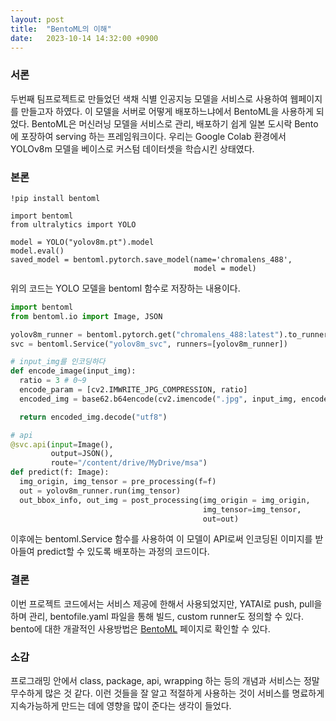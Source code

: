 ```yaml
---
layout: post
title:  "BentoML의 이해"
date:   2023-10-14 14:32:00 +0900
---
```


### 서론
두번째 팀프로젝트로 만들었던 색채 식별 인공지능 모델을 서비스로 사용하여 웹페이지를 만들고자 하였다. 이 모델을 서버로 어떻게 배포하느냐에서 BentoML을 사용하게 되었다.
BentoML은 머신러닝 모델을 서비스로 관리, 배포하기 쉽게 일본 도시락 Bento에 포장하여 serving 하는 프레임워크이다.
우리는 Google Colab 환경에서 YOLOv8m 모델을 베이스로 커스텀 데이터셋을 학습시킨 상태였다. 


### 본론

```
!pip install bentoml
```

```
import bentoml
from ultralytics import YOLO

model = YOLO("yolov8m.pt").model
model.eval()
saved_model = bentoml.pytorch.save_model(name='chromalens_488',
                                         model = model)
```

위의 코드는 YOLO 모델을 bentoml 함수로 저장하는 내용이다. 

```python
import bentoml
from bentoml.io import Image, JSON

yolov8m_runner = bentoml.pytorch.get("chromalens_488:latest").to_runner()
svc = bentoml.Service("yolov8m_svc", runners=[yolov8m_runner])

# input_img를 인코딩하다
def encode_image(input_img):
  ratio = 3 # 0~9
  encode_param = [cv2.IMWRITE_JPG_COMPRESSION, ratio]
  encoded_img = base62.b64encode(cv2.imencode(".jpg", input_img, encode_param)[1])

  return encoded_img.decode("utf8")

# api
@svc.api(input=Image(),
         output=JSON(),
         route="/content/drive/MyDrive/msa")
def predict(f: Image):
  img_origin, img_tensor = pre_processing(f=f)
  out = yolov8m_runner.run(img_tensor)
  out_bbox_info, out_img = post_processing(img_origin = img_origin,
                                           img_tensor=img_tensor,
                                           out=out)
```

이후에는 bentoml.Service 함수를 사용하여 이 모델이 API로써 인코딩된 이미지를 받아들여 predict할 수 있도록 배포하는 과정의 코드이다.

### 결론

이번 프로젝트 코드에서는 서비스 제공에 한해서 사용되었지만, YATAI로 push, pull을 하며 관리, bentofile.yaml 파일을 통해 빌드, custom runner도 정의할 수 있다. bento에 대한 개괄적인 사용방법은 <a href="https://docs.bentoml.org/en/latest/index.html">BentoML</a> 페이지로 확인할 수 있다.

### 소감
프로그래밍 안에서 class, package, api, wrapping 하는 등의 개념과 서비스는 정말 무수하게 많은 것 같다. 이런 것들을 잘 알고 적절하게 사용하는 것이 서비스를 명료하게 지속가능하게 만드는 데에 영향을 많이 준다는 생각이 들었다.